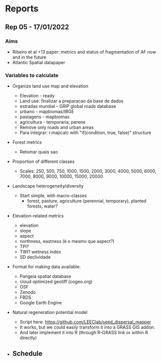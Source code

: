 # Reports

## Rep 05 - 17/01/2022

### Aims

- Ribeiro et al +13 paper: metrics and status of fragmentation of AF now and in the future
- Atlantic Spatial datapaper

### Variables to calculate

- Organize land use map and elevation
  - Elevation - ready
  - Land use: finalizar a preparacao da base de dados
  - estradas mundial - GRIP global roads database
  - urbano - mapbiomas/IBGE
  - pastagens - mapbiomas
  - agricultura - temporaria, perene
  - Remove only roads and urban areas
  - Para integrar: r.mapcalc with "if(condition, true, false)" structure

- Forest metrics
  - Retomar quais sao 

- Proportion of different classes
  - Scales: 250, 500, 750, 1000, 1500, 2000, 3000, 4000, 5000, 6000, 7000, 8000, 9000, 10000, 15000, 20000

- Landscape heterogeneity/diversity
  - Start simple, with macro-classes
    - forest, pasture, agriculture (perennial, temporary), planted forests, water?

- Elevation-related metrics
  - elevation
  - slope
  - aspect
  - northness, eastness (é o mesmo que aspect?)
  - TPI?
  - TWI? wetness index
  - SD declividade 

- Format for making data available:
  - Pangeia spatial database
  - cloud optimized geotiff (cogeo.org)
  - OSF
  - Zenodo  
  - FBDS
  - Google Earth Engine

- Natural regeneration potential model
  - Script here: https://github.com/LEEClab/seed_dispersal_mapper
  - It works, but we could easily transform it into a GRASS GIS addon.
  - And later implement it into R (through R-GRASS link or within R directly)

- Schedule
  - 
